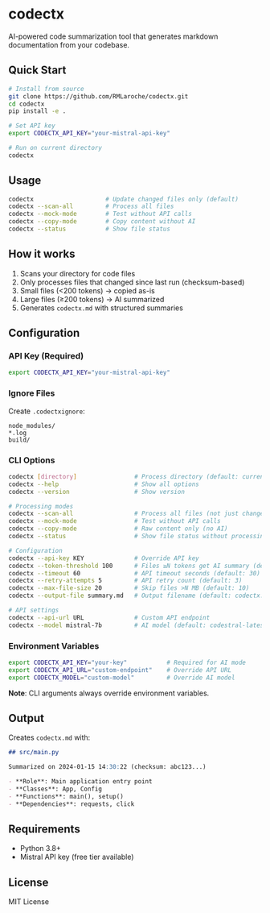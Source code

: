 # codectx

AI-powered code summarization tool that generates markdown documentation from your codebase.

## Quick Start

```bash
# Install from source
git clone https://github.com/RMLaroche/codectx.git
cd codectx
pip install -e .

# Set API key
export CODECTX_API_KEY="your-mistral-api-key"

# Run on current directory
codectx
```

## Usage

```bash
codectx                    # Update changed files only (default)
codectx --scan-all         # Process all files
codectx --mock-mode        # Test without API calls  
codectx --copy-mode        # Copy content without AI
codectx --status           # Show file status
```

## How it works

1. Scans your directory for code files
2. Only processes files that changed since last run (checksum-based)
3. Small files (<200 tokens) → copied as-is
4. Large files (≥200 tokens) → AI summarized
5. Generates `codectx.md` with structured summaries

## Configuration

### API Key (Required)
```bash
export CODECTX_API_KEY="your-mistral-api-key"
```

### Ignore Files
Create `.codectxignore`:
```
node_modules/
*.log
build/
```

### CLI Options
```bash
codectx [directory]                # Process directory (default: current directory)
codectx --help                     # Show all options
codectx --version                  # Show version

# Processing modes  
codectx --scan-all                 # Process all files (not just changed)
codectx --mock-mode                # Test without API calls
codectx --copy-mode                # Raw content only (no AI)
codectx --status                   # Show file status without processing

# Configuration
codectx --api-key KEY              # Override API key
codectx --token-threshold 100      # Files ≥N tokens get AI summary (default: 200)
codectx --timeout 60               # API timeout seconds (default: 30)
codectx --retry-attempts 5         # API retry count (default: 3)
codectx --max-file-size 20         # Skip files >N MB (default: 10)
codectx --output-file summary.md   # Output filename (default: codectx.md)

# API settings
codectx --api-url URL              # Custom API endpoint
codectx --model mistral-7b         # AI model (default: codestral-latest)
```

### Environment Variables
```bash
export CODECTX_API_KEY="your-key"           # Required for AI mode
export CODECTX_API_URL="custom-endpoint"    # Override API URL  
export CODECTX_MODEL="custom-model"         # Override AI model
```

**Note**: CLI arguments always override environment variables.

## Output

Creates `codectx.md` with:

```markdown
## src/main.py

Summarized on 2024-01-15 14:30:22 (checksum: abc123...)

- **Role**: Main application entry point
- **Classes**: App, Config
- **Functions**: main(), setup()
- **Dependencies**: requests, click
```

## Requirements

- Python 3.8+
- Mistral API key (free tier available)

## License

MIT License
